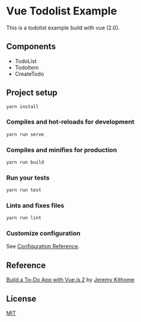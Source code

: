 # Vue Todolist Example

This is a todolist example build with vue (2.0).

## Components

- TodoList
- TodoItem
- CreateTodo

## Project setup
```sh
yarn install
```

### Compiles and hot-reloads for development
```sh
yarn run serve
```

### Compiles and minifies for production
```sh
yarn run build
```

### Run your tests
```sh
yarn run test
```

### Lints and fixes files
```sh
yarn run lint
```

### Customize configuration
See [Configuration Reference](https://cli.vuejs.org/config/).

## Reference

[Build a To-Do App with Vue.js 2](https://scotch.io/tutorials/build-a-to-do-app-with-vue-js-2) by [Jeremy Kithome](https://scotch.io/@Jerekith)

## License

[MIT](http://opensource.org/licenses/MIT)

